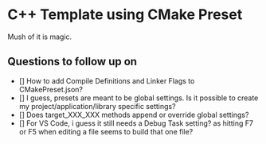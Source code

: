 # C++ Template using CMake Preset


Mush of it is magic.


## Questions to follow up on
- [] How to add Compile Definitions and Linker Flags to CMakePreset.json?
- [] I guess, presets are meant to be global settings. Is it possible to create my project/application/library specific settings?
- [] Does target_XXX_XXX methods append or override global settings?
- [] For VS Code, i guess it still needs a Debug Task setting? as hitting F7 or F5 when editing a file seems to build that one file?